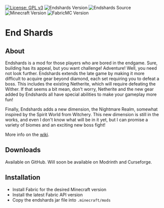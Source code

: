 [![License: GPL v3](https://img.shields.io/badge/License-GPL%20v3-blue.svg)](https://www.gnu.org/licenses/gpl-3.0)
![Endshards Version](https://img.shields.io/github/v/release/asd1o1/endshards?include_prereleases)
![Endshards Source](https://img.shields.io/badge/source-v0.2.5-orange)
![Minecraft Version](https://img.shields.io/badge/Minecraft-1.19.0-blue)
![FabricMC Version](https://img.shields.io/badge/FabricMC-0.56.0%2B1.19.0-blue)
# End Shards
## About
Endshards is a mod for those players who are bored in the endgame.
Sure, building has its appeal, but you want challenge! Adventure!
Well, you need not look further. Endshards extends the late game by
making it more difficult to acquire gear beyond diamond, each set
requiring you to defeat a boss. This includes the existing Netherite,
which will require defeating the Wither. If that seems a bit mean,
don't worry, Netherite and the new gear added by Endshards all have
special abilities to make your gameplay more fun!

Finally, Endshards adds a new dimension, the Nightmare Realm, somewhat
inspired by the Spirit World from Witchery. This new dimension is still
in the works, and even I don't know what will be in it yet, but I can promise
a variety of biomes and an exciting new boss fight!

More info on the [wiki](https://github.com/asd1o1/endshards/wiki).

## Downloads
Available on GitHub. Will soon be available on Modrinth and Curseforge.

## Installation
 - Install Fabric for the desired Minecraft version
 - Install the latest Fabric API version
 - Copy the endshards jar file into `.minecraft/mods`

